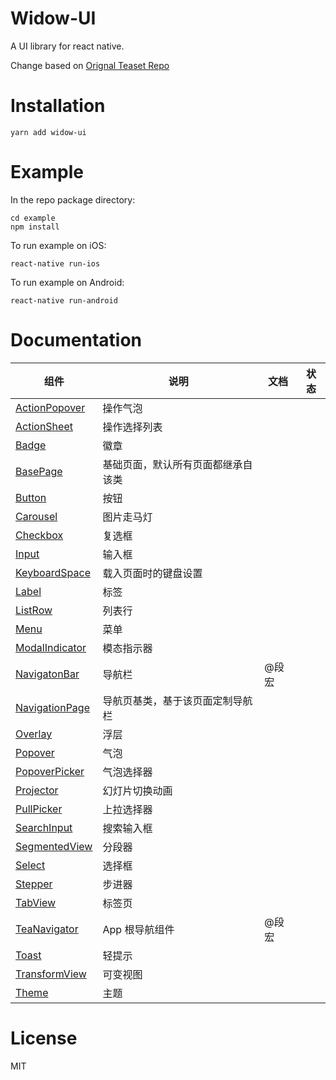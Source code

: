 # Widow-UI
A UI library for react native.

 Change based on [Orignal Teaset Repo](https://github.com/rilyu/teaset)

# Installation
```
yarn add widow-ui
```

# Example
In the repo package directory:
```
cd example
npm install
```
To run example on iOS:
```
react-native run-ios
```
To run example on Android:
```
react-native run-android
```

# Documentation

| 组件                                       | 说明                | 文档   | 状态   |
| ---------------------------------------- | ----------------- | ---- | ---- |
| [ActionPopover](docs/action-popover.md)  | 操作气泡              |      |      |
| [ActionSheet](docs/action-sheet.md)      | 操作选择列表            |      |      |
| [Badge](docs/badge.md)                   | 徽章                |      |      |
| [BasePage](docs/base-page.md)            | 基础页面，默认所有页面都继承自该类 |      |      |
| [Button](docs/button.md)                 | 按钮                |      |      |
| [Carousel](docs/carousel.md)             | 图片走马灯             |      |      |
| [Checkbox](docs/checkbox.md)             | 复选框               |      |      |
| [Input](docs/input.md)                   | 输入框               |      |      |
| [KeyboardSpace](docs/keyboard-space.md)  | 载入页面时的键盘设置        |      |      |
| [Label](docs/label.md)                   | 标签                |      |      |
| [ListRow](docs/list-row.md)              | 列表行               |      |      |
| [Menu](docs/menu.md)                     | 菜单                |      |      |
| [ModalIndicator](docs/modal-indicator.md) | 模态指示器             |      |      |
| [NavigatonBar](docs/navigation-bar.md)   | 导航栏               | @段宏  |      |
| [NavigationPage](docs/navigation-page.md) | 导航页基类，基于该页面定制导航栏  |      |      |
| [Overlay](docs/overlay.md)               | 浮层                |      |      |
| [Popover](docs/popover.md)               | 气泡                |      |      |
| [PopoverPicker](docs/popover-picker.md)  | 气泡选择器             |      |      |
| [Projector](docs/projector.md)           | 幻灯片切换动画           |      |      |
| [PullPicker](docs/pull-picker.md)        | 上拉选择器             |      |      |
| [SearchInput](docs/search-input.md)      | 搜索输入框             |      |      |
| [SegmentedView](docs/segmented-view.md)  | 分段器               |      |      |
| [Select](docs/select.md)                 | 选择框               |      |      |
| [Stepper](docs/stepper.md)               | 步进器               |      |      |
| [TabView](docs/tab-view.md)              | 标签页               |      |      |
| [TeaNavigator](docs/tea-navigator.md)    | App 根导航组件         | @段宏  |      |
| [Toast](docs/toast.md)                   | 轻提示               |      |      |
| [TransformView](docs/transform-view.md)  | 可变视图              |      |      |
| [Theme](docs/theme.md)                   | 主题                |      |      |

# License
MIT
